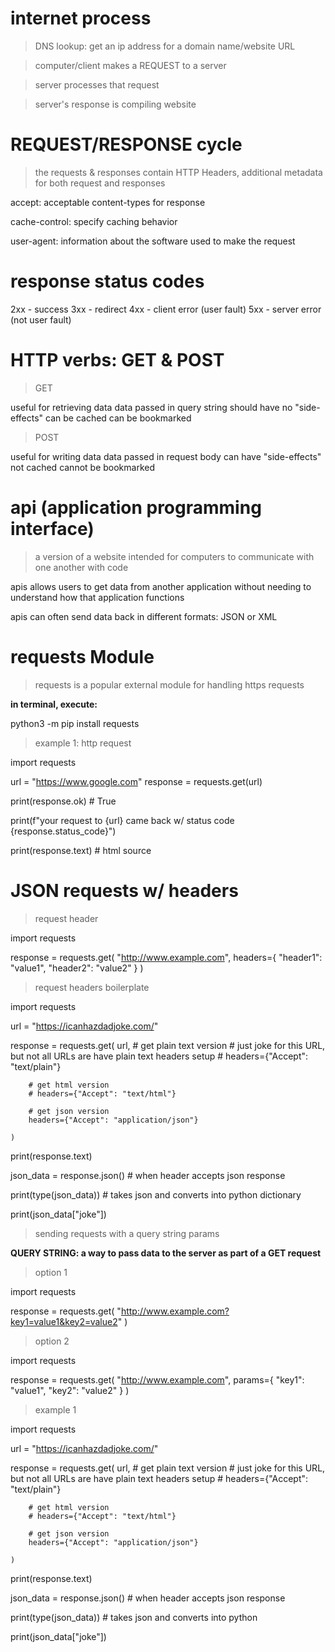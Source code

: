 # internet process

> DNS lookup: get an ip address for a domain name/website URL

> computer/client makes a REQUEST to a server

> server processes that request

> server's response is compiling website

# REQUEST/RESPONSE cycle

> the requests & responses contain HTTP Headers, additional metadata for both request and responses

accept: acceptable content-types for response

cache-control: specify caching behavior

user-agent: information about the software used to make the request

# response status codes

2xx - success
3xx - redirect
4xx - client error (user fault)
5xx - server error (not user fault)

# HTTP verbs: GET & POST

> GET

useful for retrieving data
data passed in query string
should have no "side-effects"
can be cached
can be bookmarked

> POST

useful for writing data
data passed in request body
can have "side-effects"
not cached
cannot be bookmarked

# api (application programming interface)

> a version of a website intended for computers to communicate with one another with code

apis allows users to get data from another application without needing to understand how that application functions

apis can often send data back in different formats: JSON or XML

# requests Module

> requests is a popular external module for handling https requests

__in terminal, execute:__

python3 -m pip install requests

> example 1: http request

import requests

url = "https://www.google.com"
response = requests.get(url)

print(response.ok) # True

print(f"your request to {url} came back w/ status code {response.status_code}")

print(response.text) # html source

# JSON requests w/ headers

> request header

import requests

response = requests.get(
    "http://www.example.com",
    headers={
        "header1": "value1",
        "header2": "value2"
    }
)

> request headers boilerplate

import requests

url = "https://icanhazdadjoke.com/"

response = requests.get(
        url,
        # get plain text version
        # just joke for this URL, but not all URLs are have plain text headers setup
        # headers={"Accept": "text/plain"}

        # get html version
        # headers={"Accept": "text/html"}

        # get json version
        headers={"Accept": "application/json"}

    )

print(response.text)

json_data = response.json() # when header accepts json response

print(type(json_data)) # takes json and converts into python dictionary

print(json_data["joke"])

> sending requests with a query string params

__QUERY STRING: a way to pass data to the server as part of a GET request__

> option 1

import requests

response = requests.get(
    "http://www.example.com?key1=value1&key2=value2"
)

> option 2

import requests

response = requests.get(
    "http://www.example.com",
    params={
        "key1": "value1",
        "key2": "value2"
    }
)

> example 1

import requests

url = "https://icanhazdadjoke.com/"

response = requests.get(
        url,
        # get plain text version
        # just joke for this URL, but not all URLs are have plain text headers setup
        # headers={"Accept": "text/plain"} 

        # get html version
        # headers={"Accept": "text/html"} 

        # get json version
        headers={"Accept": "application/json"}

    )

print(response.text)

json_data = response.json() # when header accepts json response

print(type(json_data)) # takes json and converts into python

print(json_data["joke"])